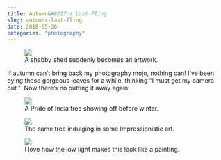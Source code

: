 ```yaml
---
title: Autumn&#8217;s Last Fling
slug: autumns-last-fling
date: 2018-05-26
categories: "photography"
---
```


<figure><img src="http://res.cloudinary.com/dy6grlu8z/image/upload/v1558841596/endxjfzypubmquttotw0.jpg"/><figcaption>A shabby shed suddenly becomes an artwork.</figcaption></figure>
<p>If autumn can’t bring back my photography mojo, nothing can! I’ve been eying these gorgeous leaves for a while, thinking “I must get my camera out.”  Now there’s no putting it away again!</p>
<figure><img src="http://res.cloudinary.com/dy6grlu8z/image/upload/v1558841597/jgymvitqjh6nc0l0k9hb.jpg"/><figcaption>A Pride of India tree showing off before winter.</figcaption></figure>
<figure><img src="http://res.cloudinary.com/dy6grlu8z/image/upload/v1558841598/rhovvqlahzhxclv4zkbl.jpg"/><figcaption>The same tree indulging in some Impressionistic art.</figcaption></figure>
<figure><img src="http://res.cloudinary.com/dy6grlu8z/image/upload/v1558841599/zel3h5a9wbgpm5iivdef.jpg"/><figcaption>I love how the low light makes this look like a painting.</figcaption></figure>
<p> </p>









